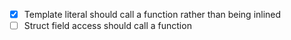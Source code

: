 - [x] Template literal should call a function rather than being inlined
- [ ] Struct field access should call a function
